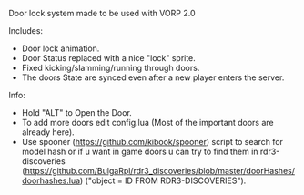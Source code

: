 Door lock system made to be used with VORP 2.0

Includes:
- Door lock animation.
- Door Status replaced with a nice "lock" sprite.
- Fixed kicking/slamming/running through doors.
- The doors State are synced even after a new player enters the server.

Info:
- Hold "ALT" to Open the Door.
- To add more doors edit config.lua (Most of the important doors are already here).
- Use spooner (https://github.com/kibook/spooner) script to search for model hash or if u want in game doors u can try to find them in rdr3-discoveries (https://github.com/BulgaRpl/rdr3_discoveries/blob/master/doorHashes/doorhashes.lua) ("object = ID FROM RDR3-DISCOVERIES").
